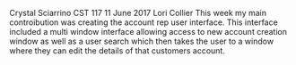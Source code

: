 Crystal Sciarrino
CST 117
11 June 2017
Lori Collier
This week my main controibution was creating the account rep user interface. This interface included a multi
window interface allowing access to new account creation window as well as a user search which then takes the
user to a window where they can edit the details of that customers account.
